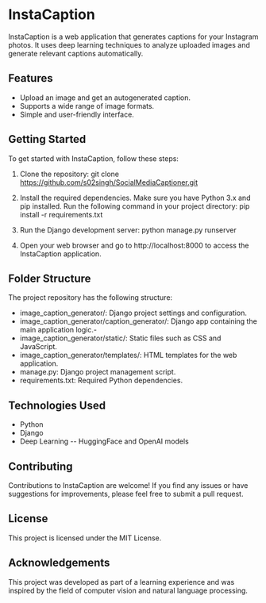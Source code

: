 # InstaCaption

InstaCaption is a web application that generates captions for your Instagram photos. It uses deep learning techniques to analyze uploaded images and generate relevant captions automatically.

## Features

- Upload an image and get an autogenerated caption.
- Supports a wide range of image formats.
- Simple and user-friendly interface.

## Getting Started

To get started with InstaCaption, follow these steps:

1. Clone the repository:
   git clone https://github.com/s02singh/SocialMediaCaptioner.git
   
2. Install the required dependencies. Make sure you have Python 3.x and pip installed. Run the following command in your project directory:
   pip install -r requirements.txt

3. Run the Django development server:
   python manage.py runserver
  
4. Open your web browser and go to http://localhost:8000 to access the InstaCaption application.

## Folder Structure
The project repository has the following structure:

- image_caption_generator/: Django project settings and configuration.
- image_caption_generator/caption_generator/: Django app containing the main application logic.- 
- image_caption_generator/static/: Static files such as CSS and JavaScript.
- image_caption_generator/templates/: HTML templates for the web application.
- manage.py: Django project management script.
- requirements.txt: Required Python dependencies.

## Technologies Used
- Python
- Django
- Deep Learning 
-- HuggingFace and OpenAI models

## Contributing
Contributions to InstaCaption are welcome! If you find any issues or have suggestions for improvements, please feel free to submit a pull request.

## License
This project is licensed under the MIT License.

## Acknowledgements
This project was developed as part of a learning experience and was inspired by the field of computer vision and natural language processing.
